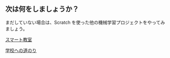 ## 次は何をしましょうか？

まだしていない場合は、Scratch を使った他の機械学習プロジェクトをやってみましょう。

[スマート教室](https://projects.raspberrypi.org/en/projects/smart-classroom)

[学校への道のり](https://projects.raspberrypi.org/en/projects/journey-to-school)